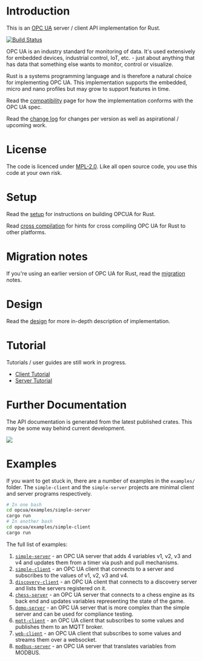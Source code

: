# Introduction

This is an [OPC UA](https://opcfoundation.org/about/opc-technologies/opc-ua/) server / client API implementation for Rust.

[![Build Status](https://github.com/locka99/opcua/workflows/OPC%20UA%20for%20Rust/badge.svg)](https://github.com/locka99/opcua/actions/workflows/main.yml)

OPC UA is an industry standard for monitoring of data. It's used extensively for embedded devices, industrial control, IoT,
etc. - just about anything that has data that something else wants to monitor, control or visualize.

Rust is a systems programming language and is therefore a natural choice for implementing OPC UA. This implementation
supports the embedded, micro and nano profiles but may grow to support features in time.

Read the [compatibility](./docs/compatibility.md) page for how the implementation conforms with the OPC UA spec.

Read the [change log](./CHANGELOG.md) for changes per version as well as aspirational / upcoming work.

# License

The code is licenced under [MPL-2.0](https://opensource.org/licenses/MPL-2.0). Like all open source code, you use this code at your own risk.

# Setup

Read the [setup](./docs/setup.md) for instructions on building OPCUA for Rust.

Read [cross compilation](./docs/cross-compile.md) for hints for cross compiling OPC UA for Rust to other
platforms.

# Migration notes

If you're using an earlier version of OPC UA for Rust, read the [migration](./docs/migration.md) notes.

# Design

Read the [design](./docs/design.md) for more in-depth description of implementation.

# Tutorial

Tutorials / user guides are still work in progress.

* [Client Tutorial](docs/client.md)
* [Server Tutorial](docs/server.md)

# Further Documentation

The API documentation is generated from the latest published crates. This may be some way behind current development.

<a href="https://docs.rs/opcua"><img src="https://docs.rs/opcua/badge.svg"></img></a>

# Examples

If you want to get stuck in, there are a number of examples in the `examples/` folder. The `simple-client` and the `simple-server` projects are
minimal client and server programs respectively.

```bash
# In one bash
cd opcua/examples/simple-server
cargo run
# In another bash
cd opcua/examples/simple-client
cargo run
```

The full list of examples:

1. [`simple-server`](examples/simple-server) - an OPC UA server that adds 4 variables v1, v2, v3 and v4 and updates them from a timer via push and pull mechanisms.
2. [`simple-client`](examples/simple-client) - an OPC UA client that connects to a server and subscribes to the values of v1, v2, v3 and v4.
3. [`discovery-client`](examples/discovery-client) - an OPC UA client that connects to a discovery server and lists the servers registered on it.
4. [`chess-server`](examples/chess-server) - an OPC UA server that connects to a chess engine as its back end and updates variables representing the state of the game.
5. [`demo-server`](examples/demo-server) - an OPC UA server that is more complex than the simple server and can be used for compliance testing.
6. [`mqtt-client`](examples/mqtt-client) - an OPC UA client that subscribes to some values and publishes them to an MQTT broker.
7. [`web-client`](examples/web-client) - an OPC UA client that subscribes to some values and streams them over a websocket.
8. [`modbus-server`](examples/modbus-server) - an OPC UA server that translates variables from MODBUS.
